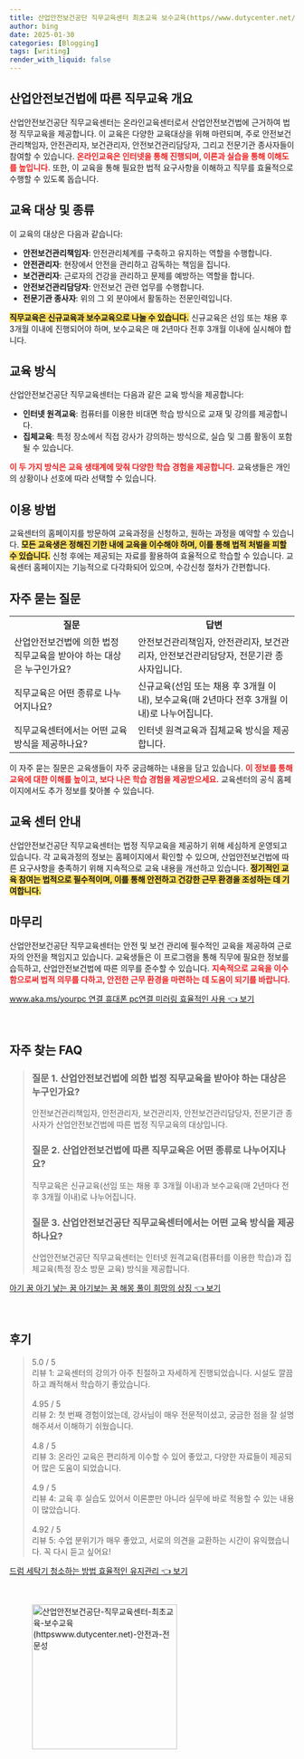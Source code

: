 ```yaml
---
title: 산업안전보건공단 직무교육센터 최초교육 보수교육(https//www.dutycenter.net/) 안전과 전문성
author: bing
date: 2025-01-30
categories: [Blogging]
tags: [writing]
render_with_liquid: false
---
```



<h2 id='산업안전보건법에 따른 직무교육 개요'>산업안전보건법에 따른 직무교육 개요</h2>

<p>산업안전보건공단 직무교육센터는 온라인교육센터로서 산업안전보건법에 근거하여 법정 직무교육을 제공합니다. 이 교육은 다양한 교육대상을 위해 마련되며, 주로 안전보건관리책임자, 안전관리자, 보건관리자, 안전보건관리담당자, 그리고 전문기관 종사자들이 참여할 수 있습니다. <b><span style="color: #ee2323;">온라인교육은 인터넷을 통해 진행되며, 이론과 실습을 통해 이해도를 높입니다.</span></b> 또한, 이 교육을 통해 필요한 법적 요구사항을 이해하고 직무를 효율적으로 수행할 수 있도록 돕습니다.</p>

<h2 id='교육 대상 및 종류'>교육 대상 및 종류</h2>

<p>이 교육의 대상은 다음과 같습니다:</p>

<ul>
    <li><b>안전보건관리책임자</b>: 안전관리체계를 구축하고 유지하는 역할을 수행합니다.</li>
    <li><b>안전관리자</b>: 현장에서 안전을 관리하고 감독하는 책임을 집니다.</li>
    <li><b>보건관리자</b>: 근로자의 건강을 관리하고 문제를 예방하는 역할을 합니다.</li>
    <li><b>안전보건관리담당자</b>: 안전보건 관련 업무를 수행합니다.</li>
    <li><b>전문기관 종사자</b>: 위의 그 외 분야에서 활동하는 전문인력입니다.</li>
</ul>

<p><b><span style="background-color: #ffe066;">직무교육은 신규교육과 보수교육으로 나눌 수 있습니다.</span></b> 신규교육은 선임 또는 채용 후 3개월 이내에 진행되어야 하며, 보수교육은 매 2년마다 전후 3개월 이내에 실시해야 합니다.</p>

<h2 id='교육 방식'>교육 방식</h2>

<p>산업안전보건공단 직무교육센터는 다음과 같은 교육 방식을 제공합니다:</p>

<ul>
    <li><b>인터넷 원격교육</b>: 컴퓨터를 이용한 비대면 학습 방식으로 교재 및 강의를 제공합니다.</li>
    <li><b>집체교육</b>: 특정 장소에서 직접 강사가 강의하는 방식으로, 실습 및 그룹 활동이 포함될 수 있습니다.</li>
</ul>

<p><b><span style="color: #ee2323;">이 두 가지 방식은 교육 생태계에 맞춰 다양한 학습 경험을 제공합니다.</span></b> 교육생들은 개인의 상황이나 선호에 따라 선택할 수 있습니다.</p>

<h2 id='이용 방법'>이용 방법</h2>

<p>교육센터의 홈페이지를 방문하여 교육과정을 신청하고, 원하는 과정을 예약할 수 있습니다. <b><span style="background-color: #ffe066;">모든 교육생은 정해진 기한 내에 교육을 이수해야 하며, 이를 통해 법적 처벌을 피할 수 있습니다.</span></b> 신청 후에는 제공되는 자료를 활용하여 효율적으로 학습할 수 있습니다. 교육센터 홈페이지는 기능적으로 다각화되어 있으며, 수강신청 절차가 간편합니다.</p>

<h2 id='자주 묻는 질문'>자주 묻는 질문</h2>

<table>
    <tr>
        <td style="text-align: center; height: 17px;"><b>질문</b></td>
        <td style="text-align: center; height: 17px;"><b>답변</b></td>
    </tr>
    <tr>
        <td>산업안전보건법에 의한 법정 직무교육을 받아야 하는 대상은 누구인가요?</td>
        <td>안전보건관리책임자, 안전관리자, 보건관리자, 안전보건관리담당자, 전문기관 종사자입니다.</td>
    </tr>
    <tr>
        <td>직무교육은 어떤 종류로 나누어지나요?</td>
        <td>신규교육(선임 또는 채용 후 3개월 이내), 보수교육(매 2년마다 전후 3개월 이내)로 나누어집니다.</td>
    </tr>
    <tr>
        <td>직무교육센터에서는 어떤 교육 방식을 제공하나요?</td>
        <td>인터넷 원격교육과 집체교육 방식을 제공합니다.</td>
    </tr>
</table>

<p>이 자주 묻는 질문은 교육생들이 자주 궁금해하는 내용을 담고 있습니다. <b><span style="color: #ee2323;">이 정보를 통해 교육에 대한 이해를 높이고, 보다 나은 학습 경험을 제공받으세요.</span></b> 교육센터의 공식 홈페이지에서도 추가 정보를 찾아볼 수 있습니다.</p>

<h2 id='교육 센터 안내'>교육 센터 안내</h2>

<p>산업안전보건공단 직무교육센터는 법정 직무교육을 제공하기 위해 세심하게 운영되고 있습니다. 각 교육과정의 정보는 홈페이지에서 확인할 수 있으며, 산업안전보건법에 따른 요구사항을 충족하기 위해 지속적으로 교육 내용을 개선하고 있습니다. <b><span style="background-color: #ffe066;">정기적인 교육 참여는 법적으로 필수적이며, 이를 통해 안전하고 건강한 근무 환경을 조성하는 데 기여합니다.</span></b></p>

<h2 id='마무리'>마무리</h2>

<p>산업안전보건공단 직무교육센터는 안전 및 보건 관리에 필수적인 교육을 제공하여 근로자의 안전을 책임지고 있습니다. 교육생들은 이 프로그램을 통해 직무에 필요한 정보를 습득하고, 산업안전보건법에 따른 의무를 준수할 수 있습니다. <b><span style="color: #ee2323;">지속적으로 교육을 이수함으로써 법적 의무를 다하고, 안전한 근무 환경을 마련하는 데 도움이 되기를 바랍니다.</span></b></p>


<p><a class="click-button" title="www.aka.ms/yourpc 연결 휴대폰 pc연결 미러링 효율적인 사용" href="https://adkhouse.github.io/posts/www.aka.msyourpc-%EC%97%B0%EA%B2%B0-%ED%9C%B4%EB%8C%80%ED%8F%B0-pc%EC%97%B0%EA%B2%B0-%EB%AF%B8%EB%9F%AC%EB%A7%81-%ED%9A%A8%EC%9C%A8%EC%A0%81%EC%9D%B8-%EC%82%AC%EC%9A%A9/" rel="dofollow">www.aka.ms/yourpc 연결 휴대폰 pc연결 미러링 효율적인 사용 👈 보기</a></p><br>
<h2 id='자주_찾는_FAQ'>자주 찾는 FAQ</h2>
<div itemscope="" itemtype="https://schema.org/FAQPage"> 
<blockquote> 
<div itemscope="" itemprop="mainEntity" itemtype="https://schema.org/Question"> 
<h3 itemprop="name">질문 1. 산업안전보건법에 의한 법정 직무교육을 받아야 하는 대상은 누구인가요?</h3> 
<div itemscope="" itemprop="acceptedAnswer" itemtype="https://schema.org/Answer"> 
<span itemprop="text"> 
<p>안전보건관리책임자, 안전관리자, 보건관리자, 안전보건관리담당자, 전문기관 종사자가 산업안전보건법에 따른 법정 직무교육의 대상입니다.</p> 
</span> 
</div> 
</div> 
<div itemscope="" itemprop="mainEntity" itemtype="https://schema.org/Question"> 
<h3 itemprop="name">질문 2. 산업안전보건법에 따른 직무교육은 어떤 종류로 나누어지나요?</h3> 
<div itemscope="" itemprop="acceptedAnswer" itemtype="https://schema.org/Answer"> 
<span itemprop="text"> 
<p>직무교육은 신규교육(선임 또는 채용 후 3개월 이내)과 보수교육(매 2년마다 전후 3개월 이내)로 나누어집니다.</p> 
</span> 
</div> 
</div> 
<div itemscope="" itemprop="mainEntity" itemtype="https://schema.org/Question"> 
<h3 itemprop="name">질문 3. 산업안전보건공단 직무교육센터에서는 어떤 교육 방식을 제공하나요?</h3> 
<div itemscope="" itemprop="acceptedAnswer" itemtype="https://schema.org/Answer"> 
<span itemprop="text"> 
<p>산업안전보건공단 직무교육센터는 인터넷 원격교육(컴퓨터를 이용한 학습)과 집체교육(특정 장소 방문 교육) 방식을 제공합니다.</p> 
</span> 
</div> 
</div> 
</blockquote> 
</div>
<p><a class="click-button" title="아기 꿈 아기 낳는 꿈 아기보는 꿈 해몽 풀이 희망의 상징" href="https://adkhouse.github.io/posts/%EC%95%84%EA%B8%B0-%EA%BF%88-%EC%95%84%EA%B8%B0-%EB%82%B3%EB%8A%94-%EA%BF%88-%EC%95%84%EA%B8%B0%EB%B3%B4%EB%8A%94-%EA%BF%88-%ED%95%B4%EB%AA%BD-%ED%92%80%EC%9D%B4-%ED%9D%AC%EB%A7%9D%EC%9D%98-%EC%83%81%EC%A7%95/" rel="dofollow">아기 꿈 아기 낳는 꿈 아기보는 꿈 해몽 풀이 희망의 상징 👈 보기</a></p><br>
<h2 id='후기'>후기</h2>
<div itemscope itemtype="https://schema.org/Product">
  <blockquote>
  <div itemprop="review" itemscope itemtype="https://schema.org/Review">
      <div itemprop="reviewRating" itemscope itemtype="https://schema.org/Rating"> <span itemprop="ratingValue">5.0</span> / <span itemprop="bestRating">5</span> </div>
      <span itemprop="reviewBody">리뷰 1: 교육센터의 강의가 아주 친절하고 자세하게 진행되었습니다. 시설도 깔끔하고 쾌적해서 학습하기 좋았습니다.</span>
  </div>
  <br>
  <div itemprop="review" itemscope itemtype="https://schema.org/Review">
      <div itemprop="reviewRating" itemscope itemtype="https://schema.org/Rating"> <span itemprop="ratingValue">4.95</span> / <span itemprop="bestRating">5</span> </div>
      <span itemprop="reviewBody">리뷰 2: 첫 번째 경험이었는데, 강사님이 매우 전문적이셨고, 궁금한 점을 잘 설명해주셔서 이해하기 쉬웠습니다.</span>
  </div>
  <br>
  <div itemprop="review" itemscope itemtype="https://schema.org/Review">
      <div itemprop="reviewRating" itemscope itemtype="https://schema.org/Rating"> <span itemprop="ratingValue">4.8</span> / <span itemprop="bestRating">5</span> </div>
      <span itemprop="reviewBody">리뷰 3: 온라인 교육은 편리하게 이수할 수 있어 좋았고, 다양한 자료들이 제공되어 많은 도움이 되었습니다.</span>
  </div>
  <br>
  <div itemprop="review" itemscope itemtype="https://schema.org/Review">
      <div itemprop="reviewRating" itemscope itemtype="https://schema.org/Rating"> <span itemprop="ratingValue">4.9</span> / <span itemprop="bestRating">5</span> </div>
      <span itemprop="reviewBody">리뷰 4: 교육 후 실습도 있어서 이론뿐만 아니라 실무에 바로 적용할 수 있는 내용이 많았습니다.</span>
  </div>
  <br>
  <div itemprop="review" itemscope itemtype="https://schema.org/Review">
      <div itemprop="reviewRating" itemscope itemtype="https://schema.org/Rating"> <span itemprop="ratingValue">4.92</span> / <span itemprop="bestRating">5</span> </div>
      <span itemprop="reviewBody">리뷰 5: 수업 분위기가 매우 좋았고, 서로의 의견을 교환하는 시간이 유익했습니다. 꼭 다시 듣고 싶어요!</span>
  </div>
  </blockquote>
</div>
<p><a class="click-button" title="드럼 세탁기 청소하는 방법 효율적인 유지관리" href="https://adkhouse.github.io/posts/%EB%93%9C%EB%9F%BC-%EC%84%B8%ED%83%81%EA%B8%B0-%EC%B2%AD%EC%86%8C%ED%95%98%EB%8A%94-%EB%B0%A9%EB%B2%95-%ED%9A%A8%EC%9C%A8%EC%A0%81%EC%9D%B8-%EC%9C%A0%EC%A7%80%EA%B4%80%EB%A6%AC/" rel="dofollow">드럼 세탁기 청소하는 방법 효율적인 유지관리 👈 보기</a></p><br>
<figure class="image"><img src="https://adkhouse.github.io/assets/img/thumbnail/산업안전보건공단-직무교육센터-최초교육-보수교육(httpswww.dutycenter.net)-안전과-전문성.webp" alt="산업안전보건공단-직무교육센터-최초교육-보수교육(httpswww.dutycenter.net)-안전과-전문성" width="256" height="256"></figure>